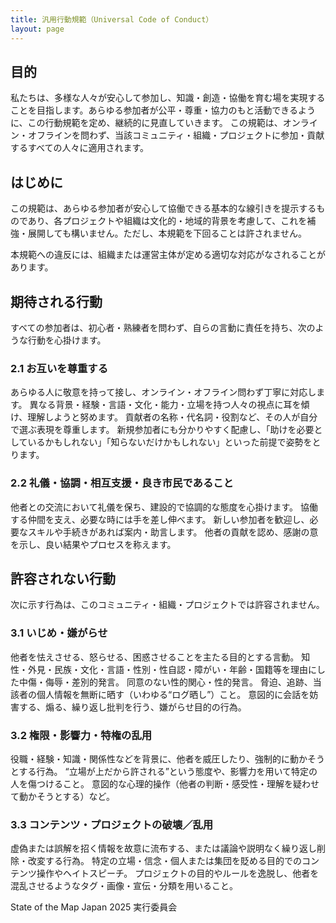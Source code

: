 ```yaml
---
title: 汎用行動規範（Universal Code of Conduct）
layout: page
---
```



## 目的
私たちは、多様な人々が安心して参加し、知識・創造・協働を育む場を実現することを目指します。あらゆる参加者が公平・尊重・協力のもと活動できるように、この行動規範を定め、継続的に見直していきます。
この規範は、オンライン・オフラインを問わず、当該コミュニティ・組織・プロジェクトに参加・貢献するすべての人々に適用されます。

## はじめに
この規範は、あらゆる参加者が安心して協働できる基本的な線引きを提示するものであり、各プロジェクトや組織は文化的・地域的背景を考慮して、これを補強・展開しても構いません。ただし、本規範を下回ることは許されません。

本規範への違反には、組織または運営主体が定める適切な対応がなされることがあります。

## 期待される行動
すべての参加者は、初心者・熟練者を問わず、自らの言動に責任を持ち、次のような行動を心掛けます。

### 2.1 お互いを尊重する
あらゆる人に敬意を持って接し、オンライン・オフライン問わず丁寧に対応します。
異なる背景・経験・言語・文化・能力・立場を持つ人々の視点に耳を傾け、理解しようと努めます。
貢献者の名称・代名詞・役割など、その人が自分で選ぶ表現を尊重します。
新規参加者にも分かりやすく配慮し、「助けを必要としているかもしれない」「知らないだけかもしれない」といった前提で姿勢をとります。

### 2.2 礼儀・協調・相互支援・良き市民であること
他者との交流において礼儀を保ち、建設的で協調的な態度を心掛けます。
協働する仲間を支え、必要な時には手を差し伸べます。
新しい参加者を歓迎し、必要なスキルや手続きがあれば案内・助言します。
他者の貢献を認め、感謝の意を示し、良い結果やプロセスを称えます。

## 許容されない行動
次に示す行為は、このコミュニティ・組織・プロジェクトでは許容されません。

### 3.1 いじめ・嫌がらせ
他者を怯えさせる、怒らせる、困惑させることを主たる目的とする言動。
知性・外見・民族・文化・言語・性別・性自認・障がい・年齢・国籍等を理由にした中傷・侮辱・差別的発言。
同意のない性的関心・性的発言。
脅迫、追跡、当該者の個人情報を無断に晒す（いわゆる“ログ晒し”）こと。
意図的に会話を妨害する、煽る、繰り返し批判を行う、嫌がらせ目的の行為。

### 3.2 権限・影響力・特権の乱用
役職・経験・知識・関係性などを背景に、他者を威圧したり、強制的に動かそうとする行為。
“立場が上だから許される”という態度や、影響力を用いて特定の人を傷つけること。
意図的な心理的操作（他者の判断・感受性・理解を疑わせて動かそうとする）など。

### 3.3 コンテンツ・プロジェクトの破壊／乱用
虚偽または誤解を招く情報を故意に流布する、または議論や説明なく繰り返し削除・改変する行為。
特定の立場・信念・個人または集団を貶める目的でのコンテンツ操作やヘイトスピーチ。
プロジェクトの目的やルールを逸脱し、他者を混乱させるようなタグ・画像・宣伝・分類を用いること。

<p class="text-end mt-4">State of the Map Japan 2025 実行委員会</p>
